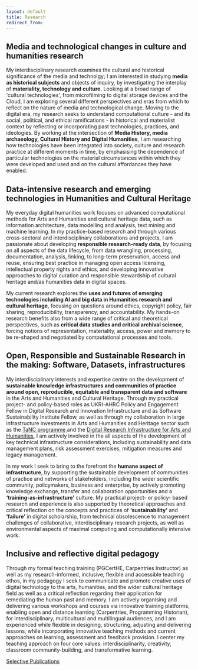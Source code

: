 ```yaml
---
layout: default
title: Research
redirect_from: 
---
```


## Media and technological changes in culture and humanities research
My interdisciplinary research examines the cultural and historical significance of the media and technolgy; I am interested in studying <b>media as historical subjects</b> and objects of inquiry, by investigating the interplay of <b>materiality, technology and culture</b>. Looking at a broad range of 'cultural technologies', from microfilming to digital storage devices and the Cloud, I am exploring several different perspectives and eras from which to reflect on the nature of media and technological change. Moving to the digital era, my research seeks to understand computational culture - and its social, political, and ethical ramifications - in historical and materialist context by reflecting or incorporating past technologies, practices, and ideologies. By working at the intersection of <b>Media History, media archaeology, Cultural History and Digital Humanities</b>, I am researching how technologies have been integrated into society, culture and research practice at different moments in time, by emphasising the dependence of particular technologies on the material circumstances within which they were developed and used and on the cultural affordances they have enabled.

## Data-intensive research and emerging technologies in Humanities and Cultural Heritage   
My everyday digital humanities work focuses on advanced computational methods for Arts and Humanities and cultural heritage data, such as information architecture, data modelling and analysis, text mining and machine learning. In my practice-based research and through various cross-sectoral and interdisciplinary collaborations and projects, I am passionate about developing <b>responsible research-ready data</b>, by focusing on all aspects of the data lifecycle, from data wrangling, processing, documentation, analysis, linking, to long-term preservation, access and reuse, ensuring best practice in managing open access licensing, intellectual property rights and ethics, and developing innovative approaches to digital curation and responsible stewardship of cultural heritage and/as humanities data in digital spaces. 

My current research explores the <b>uses and futures of emerging technologies including AI and big data in Humanities research and cultural heritage</b>, focusing on questions around ethics, copyright policy, fair sharing, reproducibility, transparency, and accountability. My hands-on research benefits also from a wide range of critical and theoretical perspectives, such as <b>critical data studies and critical archival science</b>, forcing notions of representation, materiality, access, power and memory to be re-shaped and negotiated by computational processes and tools.

## Open, Responsible and Sustainable Research in the making: Software, Datasets, infrastructures 
My interdisciplinary interests and expertise centre on the development of <b>sustainable knowledge infrastructures and communities of practice around open, reproducible, equitable and transparent data and software</b> in the Arts and Humanities and Cultural Heritage. Through my practical project- and policy-based roles as UKRI-AHRC Policy and Engagement Fellow in Digital Research and Innovation Infrastructure and as Software Sustainability Institute Fellow, as well as through my collaboration in large infrastructure investments in Arts and Humanities and Heritage sector such as the <a href= "https://www.nationalcollection.org.uk"> TaNC programme </a> and the <a href="https://www.dariah.eu"> Digital Research Infrastructure for Arts and Humanities</a>, I am actively involved in the all aspects of the development of key technical infrastructure considerations, including sustainability and data management plans, risk assessment exercises, mitigation measures and legacy management. 

In my work I seek to bring to the forefront the <b>humane aspect of infrastructure</b>, by supporting the sustainable development of communities of practice and networks of stakeholders, including the wider scientific community, policymakers, business and enterprise, by actively promoting knowledge exchange, transfer and collaboration opportunities and a <b>‘training-as-infrastructure’</b> culture. My practical project- or policy- based research and experience is also supported by theoretical approaches and critical reflection on the concepts and practices of <b>‘sustainability’</b> and <b>‘failure’</b> in digital scholarship, from technical obsolescence to management challenges of collaborative, interdisciplinary research projects,  as well as environmental aspects of maximal computing and computationally intensive work.

## Inclusive and reflective digital pedagogy
Through my formal teaching training (PGCertHE, Carpentries Instructor) as well as my research-informed, inclusive, flexible and accessible teaching ethos, in my pedagogy I seek to communicate and promote creative uses of digital technology to the arts, humanities, and the wider cultural heritage field as well as a critical reflection regarding their application for remediating the human past and memory. I am actively organising and delivering various workshops and courses via innovative training platforms, enabling open and distance learning (Carpentries, Programming Historian), for interdisciplinary, multicultural and multilingual audiences, and I am experienced while flexible in designing, structuring, adjusting and delivering lessons, while incorporating innovative teaching methods and current approaches on learning, assessment and feedback provision. I center my teaching approach on four core values: interdisciplinarity, creativity, classroom community-building, and transformative learning.

[Selective Publications](publications.md)
